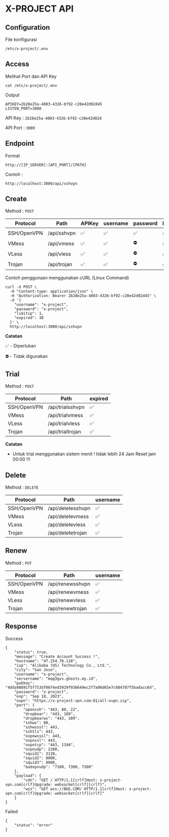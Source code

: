 # X-PROJECT API

## Configuration

File konfigurasi

    /etc/x-project/.env
    
## Access

Melihat Port dan API Key

    cat /etc/x-project/.env

Output

    APIKEY=2b28e25a-4003-4326-bf92-c20e42d02d45
    LISTEN_PORT=3000

API Key : `2b28e25a-4003-4326-bf92-c20e42d02d `

API Port : `3000`

## Endpoint

Format

    http://[IP_SERVER]:[API_PORT]/[PATH]

Contoh :

    http://localhost:3000/api/sshvpn

## Create

Method : `POST`

|Protocol|Path|APIKey|username|password|limitip|quota|expired|
|--|--|--|--|--|--|--|--|
|SSH/OpenVPN|/api/sshvpn|✅|✅|✅|✅|⛔️|✅|
|VMess|/api/vmess|✅|✅|⛔️|✅|✅|✅|
|VLess|/api/vless|✅|✅|⛔️|✅|✅|✅|
|Trojan|/api/trojan|✅|✅|⛔️|✅|✅|✅|

Contoh penggunaan menggunakan cURL (Linux Command)
```
curl -X POST \
  -H "Content-type: application/json" \
  -H "Authorization: Bearer 2b28e25a-4003-4326-bf92-c20e42d02d45" \
  -d '{
    "username": "x-project",
    "password": "x-project",
    "limitip": 1,
    "expired": 30
  }' \
  http://localhost:3000/api/sshvpn
```

**Catatan**

✅ - Diperlukan

⛔️ - Tidak digunakan


## Trial

Method : `POST`

|Protocol|Path|expired|
|--|--|--|
|SSH/OpenVPN|/api/trialsshvpn|✅|
|VMess|/api/trialvmess|✅|
|VLess|/api/trialvless|✅|
|Trojan|/api/trialtrojan|✅|

**Catatan**
- Untuk trial menggunakan sistem menit ! tidak lebih 24 Jam Reset jam 00:00 !!!  


## Delete

Method : `DELETE`

|Protocol|Path|username|
|--|--|--|
|SSH/OpenVPN|/api/deletesshvpn|✅|
|VMess|/api/deletevmess|✅|
|VLess|/api/deletevless|✅|
|Trojan|/api/deletetrojan|✅|


## Renew

Method : `PUT`

|Protocol|Path|username|
|--|--|--|
|SSH/OpenVPN|/api/renewsshvpn|✅|
|VMess|/api/renewvmess|✅|
|VLess|/api/renewvless|✅|
|Trojan|/api/renewtrojan|✅|


## Response

Success

```
{
    "status": true,
    "message": "Create Account Success !",
    "hostname": "47.254.76.110",
    "isp": "Alibaba (US) Technology Co., Ltd.",
    "city": "San Jose",
    "username": "x-project",
    "servername": "mqq3gvs.ghosts.my.id",
    "pubkey": "4dda98891f5f753df06f4ed3929f936649ec2f7a06d65e7c884787f5badacc6d",
    "password": "x-project",
    "exp": "Sep 18, 2023",
    "ovpn": "https://x-project-vpn.com:81/all-ovpn.zip",
    "port": {
        "openssh": "443, 80, 22",
        "dropbear": "443, 109",
        "dropbearws": "443, 109",
        "sshws": 80,
        "sshwsssl": 443,
        "sshtls": 443,
        "ovpnwsssl": 443,
        "ovpnssl": 443,
        "ovpntcp": "443, 1194",
        "ovpnudp": 2200,
        "squid1": 3128,
        "squid2": 8000,
        "squid3": 8080,
        "badvpnudp": "7100, 7300, 7300"
    },
    "payload": {
        "cdn": "GET / HTTP/1.1[crlf]Host: x-project-vpn.com[crlf]Upgrade: websocket[crlf][crlf]",
        "wss": "GET wss://BUG.COM/ HTTP/1.1[crlf]Host: x-project-vpn.com[crlf]Upgrade: websocket[crlf][crlf]"
    }
}
```

Failed
```
{
    "status": "error"
}
```
